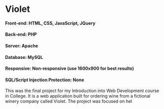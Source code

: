 # Violet

#### Front-end: HTML, CSS, JavaScript, JQuery
#### Back-end: PHP
#### Server: Apache
#### Database: MySQL
#### Responsive: Non-responsive (use 1600x900 for best results)
#### SQL/Script Injection Protection: None

This was the final project for my Introduction into Web Development course in College.
It is a web application built for ordering wine from a fictional winery company called Violet.
The project was focused on hel
